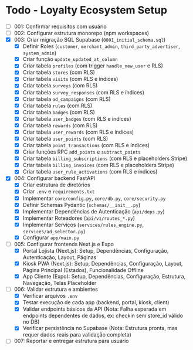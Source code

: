 # Todo - Loyalty Ecosystem Setup

- [ ] 001: Confirmar requisitos com usuário
- [ ] 002: Configurar estrutura monorepo (npm workspaces)
- [X] 003: Criar migração SQL Supabase (`0001_initial_schema.sql`)
    - [X] Definir Roles (`customer`, `merchant_admin`, `third_party_advertiser`, `system_admin`)
    - [X] Criar função `update_updated_at_column`
    - [X] Criar tabela `profiles` (com trigger `handle_new_user` e RLS)
    - [X] Criar tabela `stores` (com RLS)
    - [X] Criar tabela `visits` (com RLS e índices)
    - [X] Criar tabela `surveys` (com RLS)
    - [X] Criar tabela `survey_responses` (com RLS e índices)
    - [X] Criar tabela `ad_campaigns` (com RLS)
    - [X] Criar tabela `rules` (com RLS)
    - [X] Criar tabela `badges` (com RLS)
    - [X] Criar tabela `user_badges` (com RLS e índices)
    - [X] Criar tabela `rewards` (com RLS)
    - [X] Criar tabela `user_rewards` (com RLS e índices)
    - [X] Criar tabela `user_points` (com RLS)
    - [X] Criar tabela `point_transactions` (com RLS e índices)
    - [X] Criar funções RPC `add_points` e `subtract_points`
    - [X] Criar tabela `billing_subscriptions` (com RLS e placeholders Stripe)
    - [X] Criar tabela `billing_invoices` (com RLS e placeholders Stripe)
    - [X] Criar tabela `user_rule_activations` (com RLS e índices)
- [X] 004: Configurar backend FastAPI
    - [X] Criar estrutura de diretórios
    - [X] Criar `.env` e `requirements.txt`
    - [X] Implementar `core/config.py`, `core/db.py`, `core/security.py`
    - [X] Definir Schemas Pydantic (`schemas/__init__.py`)
    - [X] Implementar Dependências de Autenticação (`api/deps.py`)
    - [X] Implementar Roteadores (`api/v1/routes_*.py`)
    - [X] Implementar Serviços (`services/rules_engine.py`, `services/ad_selector.py`)
    - [X] Configurar `app/main.py`
- [ ] 005: Configurar frontends Next.js e Expo
    - [X] Portal Lojista (Next.js): Setup, Dependências, Configuração, Autenticação, Layout, Páginas
    - [X] Kiosk PWA (Next.js): Setup, Dependências, Configuração, Layout, Página Principal (Estados), Funcionalidade Offline
    - [X] App Cliente (Expo): Setup, Dependências, Configuração, Estrutura, Navegação, Telas Placeholder
- [ ] 006: Validar estrutura e ambientes
    - [X] Verificar arquivos `.env`
    - [X] Testar execução de cada app (backend, portal, kiosk, client)
    - [X] Validar endpoints básicos da API (Nota: Falha esperada em endpoints dependentes de dados, ex: checkin sem store_id válido no DB)
    - [X] Verificar persistência no Supabase (Nota: Estrutura pronta, mas requer dados reais para validação completa)
- [ ] 007: Reportar e entregar estrutura para usuário
